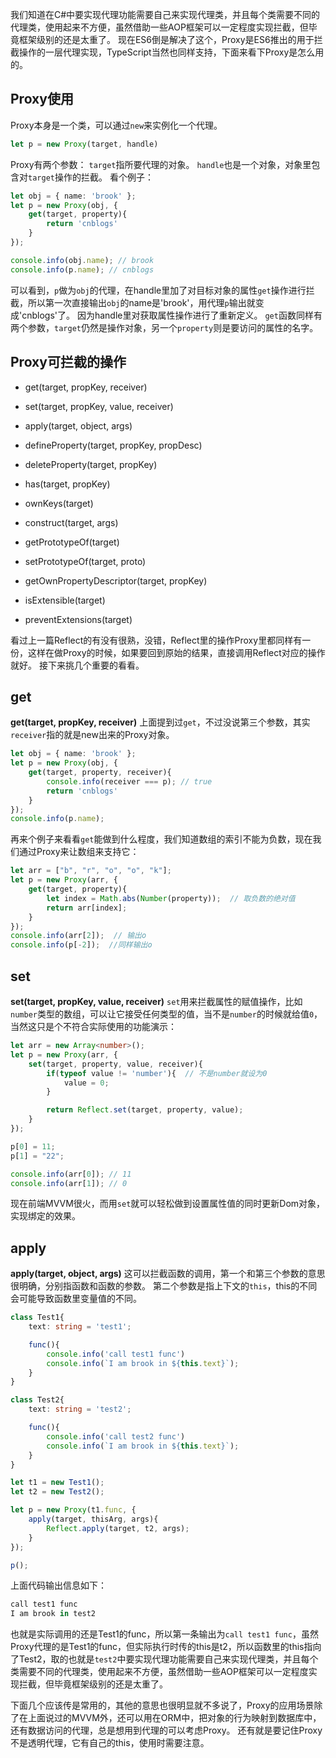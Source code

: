 我们知道在C#中要实现代理功能需要自己来实现代理类，并且每个类需要不同的代理类，使用起来不方便，虽然借助一些AOP框架可以一定程度实现拦截，但毕竟框架级别的还是太重了。
现在ES6倒是解决了这个，Proxy是ES6推出的用于拦截操作的一层代理实现，TypeScript当然也同样支持，下面来看下Proxy是怎么用的。

## **Proxy使用**
Proxy本身是一个类，可以通过`new`来实例化一个代理。

```ts
let p = new Proxy(target, handle)
```
Proxy有两个参数：
`target`指所要代理的对象。
`handle`也是一个对象，对象里包含对`target`操作的拦截。
看个例子：

```ts
let obj = { name: 'brook' };
let p = new Proxy(obj, {
    get(target, property){
        return 'cnblogs'
    }
});

console.info(obj.name); // brook
console.info(p.name); // cnblogs
```
可以看到，`p`做为`obj`的代理，在handle里加了对目标对象的属性`get`操作进行拦截，所以第一次直接输出`obj`的name是'brook'，用代理`p`输出就变成'cnblogs'了。
因为handle里对获取属性操作进行了重新定义。
`get`函数同样有两个参数，`target`仍然是操作对象，另一个`property`则是要访问的属性的名字。

## **Proxy可拦截的操作**
- get(target, propKey, receiver)

- set(target, propKey, value, receiver)

- apply(target, object, args)

- defineProperty(target, propKey, propDesc)

- deleteProperty(target, propKey)

- has(target, propKey)

- ownKeys(target)

- construct(target, args)

- getPrototypeOf(target)

- setPrototypeOf(target, proto)

- getOwnPropertyDescriptor(target, propKey)

- isExtensible(target)

- preventExtensions(target)

看过上一篇Reflect的有没有很熟，没错，Reflect里的操作Proxy里都同样有一份，这样在做Proxy的时候，如果要回到原始的结果，直接调用Reflect对应的操作就好。
接下来挑几个重要的看看。

## **get**
**get(target, propKey, receiver)**
上面提到过`get`，不过没说第三个参数，其实`receiver`指的就是new出来的Proxy对象。

```ts
let obj = { name: 'brook' };
let p = new Proxy(obj, {
    get(target, property, receiver){
        console.info(receiver === p); // true
        return 'cnblogs'
    }
});
console.info(p.name);
```
再来个例子来看看`get`能做到什么程度，我们知道数组的索引不能为负数，现在我们通过Proxy来让数组来支持它：

```ts
let arr = ["b", "r", "o", "o", "k"];
let p = new Proxy(arr, {
    get(target, property){
        let index = Math.abs(Number(property));  // 取负数的绝对值
        return arr[index];
    }
});
console.info(arr[2]);  // 输出o
console.info(p[-2]);  //同样输出o
```

## **set**
**set(target, propKey, value, receiver)**
`set`用来拦截属性的赋值操作，比如`number`类型的数组，可以让它接受任何类型的值，当不是`number`的时候就给值`0`，当然这只是个不符合实际使用的功能演示：

```ts
let arr = new Array<number>();
let p = new Proxy(arr, {
    set(target, property, value, receiver){
        if(typeof value != 'number'){  // 不是number就设为0
            value = 0;
        }

        return Reflect.set(target, property, value);
    }
});

p[0] = 11;
p[1] = "22";

console.info(arr[0]); // 11
console.info(arr[1]); // 0
```
现在前端MVVM很火，而用`set`就可以轻松做到设置属性值的同时更新Dom对象，实现绑定的效果。

## **apply**
**apply(target, object, args)**
这可以拦截函数的调用，第一个和第三个参数的意思很明确，分别指函数和函数的参数。
第二个参数是指上下文的`this`，this的不同会可能导致函数里变量值的不同。

```ts
class Test1{
    text: string = 'test1';

    func(){
        console.info('call test1 func')
        console.info(`I am brook in ${this.text}`);
    }
}

class Test2{
    text: string = 'test2';

    func(){
        console.info('call test2 func')
        console.info(`I am brook in ${this.text}`);
    }
}

let t1 = new Test1();
let t2 = new Test2();

let p = new Proxy(t1.func, {
    apply(target, thisArg, args){
        Reflect.apply(target, t2, args);
    }
});

p();

```
上面代码输出信息如下：

``` ts
call test1 func
I am brook in test2
```
也就是实际调用的还是Test1的func，所以第一条输出为`call test1 func`，虽然Proxy代理的是Test1的func，但实际执行时传的this是t2，所以函数里的this指向了Test2，取的也就是`test2`中要实现代理功能需要自己来实现代理类，并且每个类需要不同的代理类，使用起来不方便，虽然借助一些AOP框架可以一定程度实现拦截，但毕竟框架级别的还是太重了。

下面几个应该传是常用的，其他的意思也很明显就不多说了，Proxy的应用场景除了在上面说过的MVVM外，还可以用在ORM中，把对象的行为映射到数据库中，还有数据访问的代理，总是想用到代理的可以考虑Proxy。
还有就是要记住Proxy不是透明代理，它有自己的this，使用时需要注意。
